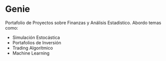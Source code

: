 # Genie
Portafolio de Proyectos sobre Finanzas y Análisis Estadístico. Abordo temas como:

* Simulación Estocástica
* Portafolios de Inversión
* Trading Algorítmico
* Machine Learning
